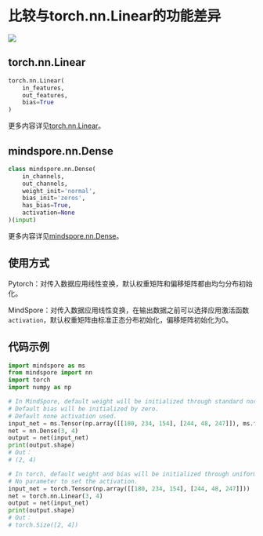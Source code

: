# 比较与torch.nn.Linear的功能差异

<a href="https://gitee.com/mindspore/docs/blob/r1.8/docs/mindspore/source_zh_cn/note/api_mapping/pytorch_diff/Dense.md" target="_blank"><img src="https://mindspore-website.obs.cn-north-4.myhuaweicloud.com/website-images/master/resource/_static/logo_source.png"></a>

## torch.nn.Linear

```python
torch.nn.Linear(
    in_features,
    out_features,
    bias=True
)
```

更多内容详见[torch.nn.Linear](https://pytorch.org/docs/1.5.0/nn.html#torch.nn.Linear)。

## mindspore.nn.Dense

```python
class mindspore.nn.Dense(
    in_channels,
    out_channels,
    weight_init='normal',
    bias_init='zeros',
    has_bias=True,
    activation=None
)(input)
```

更多内容详见[mindspore.nn.Dense](https://mindspore.cn/docs/zh-CN/r1.8/api_python/nn/mindspore.nn.Dense.html#mindspore.nn.Dense)。

## 使用方式

Pytorch：对传入数据应用线性变换，默认权重矩阵和偏移矩阵都由均匀分布初始化。

MindSpore：对传入数据应用线性变换，在输出数据之前可以选择应用激活函数`activation`，默认权重矩阵由标准正态分布初始化，偏移矩阵初始化为0。

## 代码示例

```python
import mindspore as ms
from mindspore import nn
import torch
import numpy as np

# In MindSpore, default weight will be initialized through standard normal distribution.
# Default bias will be initialized by zero.
# Default none activation used.
input_net = ms.Tensor(np.array([[180, 234, 154], [244, 48, 247]]), ms.float32)
net = nn.Dense(3, 4)
output = net(input_net)
print(output.shape)
# Out：
# (2, 4)

# In torch, default weight and bias will be initialized through uniform distribution.
# No parameter to set the activation.
input_net = torch.Tensor(np.array([[180, 234, 154], [244, 48, 247]]))
net = torch.nn.Linear(3, 4)
output = net(input_net)
print(output.shape)
# Out：
# torch.Size([2, 4])
```
